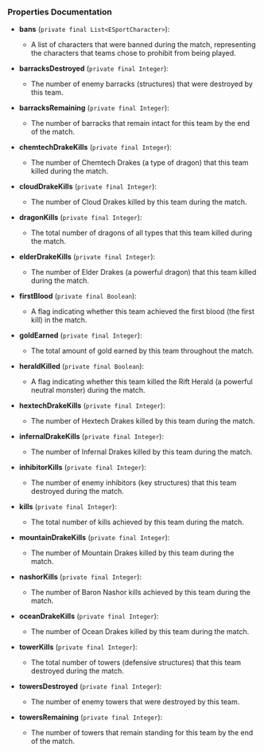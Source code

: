 ### Properties Documentation

- **bans** (`private final List<ESportCharacter>`):
    - A list of characters that were banned during the match, representing the characters that teams chose to prohibit from being played.

- **barracksDestroyed** (`private final Integer`):
    - The number of enemy barracks (structures) that were destroyed by this team.

- **barracksRemaining** (`private final Integer`):
    - The number of barracks that remain intact for this team by the end of the match.

- **chemtechDrakeKills** (`private final Integer`):
    - The number of Chemtech Drakes (a type of dragon) that this team killed during the match.

- **cloudDrakeKills** (`private final Integer`):
    - The number of Cloud Drakes killed by this team during the match.

- **dragonKills** (`private final Integer`):
    - The total number of dragons of all types that this team killed during the match.

- **elderDrakeKills** (`private final Integer`):
    - The number of Elder Drakes (a powerful dragon) that this team killed during the match.

- **firstBlood** (`private final Boolean`):
    - A flag indicating whether this team achieved the first blood (the first kill) in the match.

- **goldEarned** (`private final Integer`):
    - The total amount of gold earned by this team throughout the match.

- **heraldKilled** (`private final Boolean`):
    - A flag indicating whether this team killed the Rift Herald (a powerful neutral monster) during the match.

- **hextechDrakeKills** (`private final Integer`):
    - The number of Hextech Drakes killed by this team during the match.

- **infernalDrakeKills** (`private final Integer`):
    - The number of Infernal Drakes killed by this team during the match.

- **inhibitorKills** (`private final Integer`):
    - The number of enemy inhibitors (key structures) that this team destroyed during the match.

- **kills** (`private final Integer`):
    - The total number of kills achieved by this team during the match.

- **mountainDrakeKills** (`private final Integer`):
    - The number of Mountain Drakes killed by this team during the match.

- **nashorKills** (`private final Integer`):
    - The number of Baron Nashor kills achieved by this team during the match.

- **oceanDrakeKills** (`private final Integer`):
    - The number of Ocean Drakes killed by this team during the match.

- **towerKills** (`private final Integer`):
    - The total number of towers (defensive structures) that this team destroyed during the match.

- **towersDestroyed** (`private final Integer`):
    - The number of enemy towers that were destroyed by this team.

- **towersRemaining** (`private final Integer`):
    - The number of towers that remain standing for this team by the end of the match.